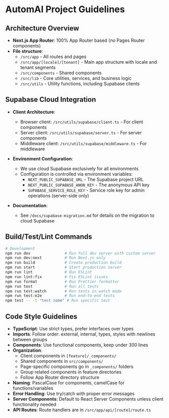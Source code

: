 # AutomAI Project Guidelines

## Architecture Overview

- **Next.js App Router**: 100% App Router based (no Pages Router components)
- **File structure**:
  - `/src/app` - All routes and pages
  - `/src/app/[locale]/[tenant]` - Main app structure with locale and tenant segments
  - `/src/components` - Shared components
  - `/src/lib` - Core utilities, services, and business logic
  - `/src/utils` - Utility functions, including Supabase clients

## Supabase Cloud Integration

- **Client Architecture**:
  - Browser client: `/src/utils/supabase/client.ts` - For client components
  - Server client: `/src/utils/supabase/server.ts` - For server components
  - Middleware client: `/src/utils/supabase/middleware.ts` - For middleware

- **Environment Configuration**:
  - We use cloud Supabase exclusively for all environments
  - Configuration is controlled via environment variables:
    - `NEXT_PUBLIC_SUPABASE_URL` - The Supabase project URL
    - `NEXT_PUBLIC_SUPABASE_ANON_KEY` - The anonymous API key
    - `SUPABASE_SERVICE_ROLE_KEY` - Service role key for admin operations (server-side only)

- **Documentation**:
  - See `/docs/supabase-migration.md` for details on the migration to cloud Supabase

## Build/Test/Lint Commands

```bash
# Development
npm run dev               # Run full dev server with custom server
npm run dev:next          # Run Next.js only
npm run build             # Create production build
npm run start             # Start production server
npm run lint              # Run ESLint
npm run lint:fix          # Fix ESLint issues
npm run format            # Run Prettier formatter
npm run test              # Run all tests
npm run test:watch        # Run tests in watch mode
npm run test:e2e          # Run end-to-end tests
npm test -- -t "test name" # Run specific test
```

## Code Style Guidelines

- **TypeScript**: Use strict types, prefer interfaces over types
- **Imports**: Follow order: external, internal, types, styles with newlines between groups
- **Components**: Use functional components, keep under 300 lines
- **Organization**:
  - Client components in `[feature]/_components/`
  - Shared components in `src/components/`
  - Page-specific components go in `_components/` folders
  - Group related components in feature directories
  - Follow App Router directory structure
- **Naming**: PascalCase for components, camelCase for functions/variables
- **Error Handling**: Use try/catch with proper error messages
- **Server Components**: Default to React Server Components unless client functionality needed
- **API Routes**: Route handlers are in `/src/app/api/[route]/route.ts`
